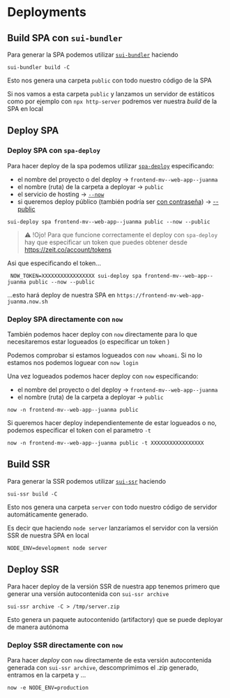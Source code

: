 # Deployments


## Build SPA con `sui-bundler`

Para generar la SPA podemos utilizar [`sui-bundler`](https://github.com/SUI-Components/sui/tree/master/packages/sui-bundler) haciendo

```
sui-bundler build -C
```

Esto nos genera una carpeta `public` con todo nuestro código de la SPA

Si nos vamos a esta carpeta `public` y lanzamos un servidor de estáticos como por ejemplo con `npx http-server` podremos ver nuestra _build_ de la SPA en local 

## Deploy SPA

### Deploy SPA con `spa-deploy`

Para hacer deploy de la spa podemos utilizar [`spa-deploy`](https://github.com/SUI-Components/sui/tree/master/packages/sui-deploy) especificando:

- el nombre del proyecto o del deploy → `frontend-mv--web-app--juanma` 
- el nombre (ruta) de la carpeta a deployar → `public` 
- el servicio de hosting → [`--now`](https://github.com/SUI-Components/sui/tree/master/packages/sui-deploy#--now) 
- si queremos deploy público (también podría ser [con contraseña](https://github.com/SUI-Components/sui/tree/master/packages/sui-deploy#-a---auth-userpassword-only-for-spa)) → [--public](https://github.com/SUI-Components/sui/tree/master/packages/sui-deploy#-p---public)

```
sui-deploy spa frontend-mv--web-app--juanma public --now --public
```

> ⚠️  !Ojo! Para que funcione correctamente el deploy con `spa-deploy` hay que especificar un token que puedes obtener desde https://zeit.co/account/tokens


Asi que especificando el token...

```
 NOW_TOKEN=XXXXXXXXXXXXXXXXX sui-deploy spa frontend-mv--web-app--juanma public --now --public
```

...esto hará deploy de nuestra SPA en `https://frontend-mv-web-app-juanma.now.sh` 


### Deploy SPA directamente con `now`

También podemos hacer deploy con `now` directamente para lo que necesitaremos estar logueados (o especificar un token )

Podemos comprobar si estamos logueados con `now whoami`. Si no lo estamos nos podemos loguear con `now login`

Una vez logueados podemos hacer deploy con `now` especificando:

- el nombre del proyecto o del deploy → `frontend-mv--web-app--juanma` 
- el nombre (ruta) de la carpeta a deployar → `public`  

```
now -n frontend-mv--web-app--juanma public
```

Si queremos hacer deploy independientemente de estar logueados o no, podemos especificar el token con el parametro `-t`

```
now -n frontend-mv--web-app--juanma public -t XXXXXXXXXXXXXXXXX
```


## Build SSR 

Para generar la SSR podemos utilizar [`sui-ssr`](https://github.com/SUI-Components/sui/tree/master/packages/sui-ssr) haciendo

```
sui-ssr build -C
```

Esto nos genera una carpeta `server` con todo nuestro código de servidor automáticamente generado.

Es decir que haciendo `node server` lanzaríamos el servidor con la versión SSR de nuestra SPA en local 

```
NODE_ENV=development node server
```


## Deploy SSR

Para hacer deploy de la versión SSR de nuestra app tenemos primero que generar una versión autocontenida con `sui-ssr archive`

```
sui-ssr archive -C > /tmp/server.zip
```

Esto genera un paquete autocontenido (artifactory) que se puede deployar de manera autónoma

### Deploy SSR directamente con `now`

Para hacer _deploy_ con `now` directamente de esta versión autocontenida generada con `sui-ssr archive`, descomprimimos el .zip generado, entramos en la carpeta y ...

```
now -e NODE_ENV=production
```







